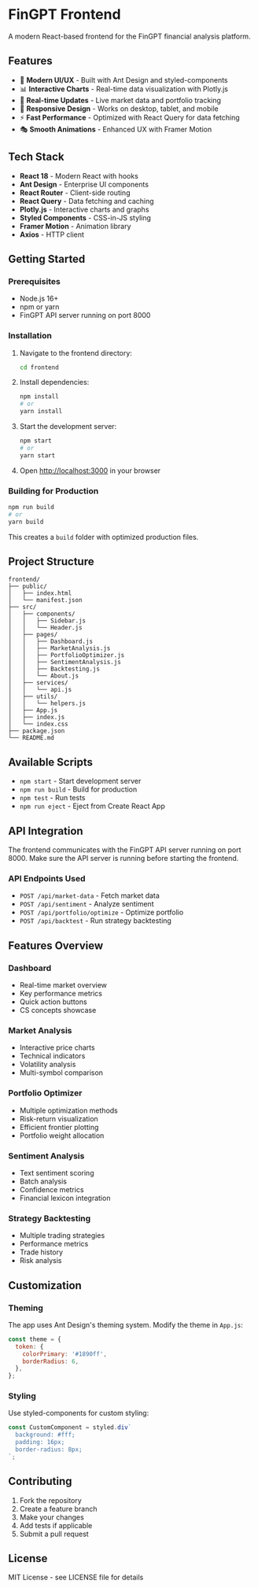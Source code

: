 # FinGPT Frontend

A modern React-based frontend for the FinGPT financial analysis platform.

## Features

- 🎨 **Modern UI/UX** - Built with Ant Design and styled-components
- 📊 **Interactive Charts** - Real-time data visualization with Plotly.js
- 🔄 **Real-time Updates** - Live market data and portfolio tracking
- 📱 **Responsive Design** - Works on desktop, tablet, and mobile
- ⚡ **Fast Performance** - Optimized with React Query for data fetching
- 🎭 **Smooth Animations** - Enhanced UX with Framer Motion

## Tech Stack

- **React 18** - Modern React with hooks
- **Ant Design** - Enterprise UI components
- **React Router** - Client-side routing
- **React Query** - Data fetching and caching
- **Plotly.js** - Interactive charts and graphs
- **Styled Components** - CSS-in-JS styling
- **Framer Motion** - Animation library
- **Axios** - HTTP client

## Getting Started

### Prerequisites

- Node.js 16+ 
- npm or yarn
- FinGPT API server running on port 8000

### Installation

1. Navigate to the frontend directory:
   ```bash
   cd frontend
   ```

2. Install dependencies:
   ```bash
   npm install
   # or
   yarn install
   ```

3. Start the development server:
   ```bash
   npm start
   # or
   yarn start
   ```

4. Open [http://localhost:3000](http://localhost:3000) in your browser

### Building for Production

```bash
npm run build
# or
yarn build
```

This creates a `build` folder with optimized production files.

## Project Structure

```
frontend/
├── public/
│   ├── index.html
│   └── manifest.json
├── src/
│   ├── components/
│   │   ├── Sidebar.js
│   │   └── Header.js
│   ├── pages/
│   │   ├── Dashboard.js
│   │   ├── MarketAnalysis.js
│   │   ├── PortfolioOptimizer.js
│   │   ├── SentimentAnalysis.js
│   │   ├── Backtesting.js
│   │   └── About.js
│   ├── services/
│   │   └── api.js
│   ├── utils/
│   │   └── helpers.js
│   ├── App.js
│   ├── index.js
│   └── index.css
├── package.json
└── README.md
```

## Available Scripts

- `npm start` - Start development server
- `npm run build` - Build for production
- `npm test` - Run tests
- `npm run eject` - Eject from Create React App

## API Integration

The frontend communicates with the FinGPT API server running on port 8000. Make sure the API server is running before starting the frontend.

### API Endpoints Used

- `POST /api/market-data` - Fetch market data
- `POST /api/sentiment` - Analyze sentiment
- `POST /api/portfolio/optimize` - Optimize portfolio
- `POST /api/backtest` - Run strategy backtesting

## Features Overview

### Dashboard
- Real-time market overview
- Key performance metrics
- Quick action buttons
- CS concepts showcase

### Market Analysis
- Interactive price charts
- Technical indicators
- Volatility analysis
- Multi-symbol comparison

### Portfolio Optimizer
- Multiple optimization methods
- Risk-return visualization
- Efficient frontier plotting
- Portfolio weight allocation

### Sentiment Analysis
- Text sentiment scoring
- Batch analysis
- Confidence metrics
- Financial lexicon integration

### Strategy Backtesting
- Multiple trading strategies
- Performance metrics
- Trade history
- Risk analysis

## Customization

### Theming
The app uses Ant Design's theming system. Modify the theme in `App.js`:

```javascript
const theme = {
  token: {
    colorPrimary: '#1890ff',
    borderRadius: 6,
  },
};
```

### Styling
Use styled-components for custom styling:

```javascript
const CustomComponent = styled.div`
  background: #fff;
  padding: 16px;
  border-radius: 8px;
`;
```

## Contributing

1. Fork the repository
2. Create a feature branch
3. Make your changes
4. Add tests if applicable
5. Submit a pull request

## License

MIT License - see LICENSE file for details
